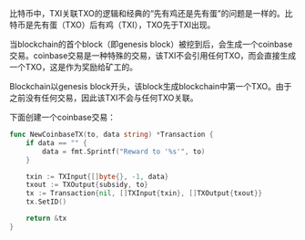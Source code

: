 比特币中，TXI关联TXO的逻辑和经典的“先有鸡还是先有蛋”的问题是一样的。比特币是先有蛋（TXO）后有鸡（TXI），TXO先于TXI出现。

当blockchain的首个block（即genesis block）被挖到后，会生成一个coinbase交易。coinbase交易是一种特殊的交易，该TXI不会引用任何TXO，而会直接生成一个TXO，这是作为奖励给矿工的。

Blockchain以genesis block开头，该block生成blockchain中第一个TXO。由于之前没有任何交易，因此该TXI不会与任何TXO关联。

下面创建一个coinbase交易：

```go
func NewCoinbaseTX(to, data string) *Transaction {
	if data == "" {
		data = fmt.Sprintf("Reward to '%s'", to)
	}

	txin := TXInput{[]byte{}, -1, data}
	txout := TXOutput{subsidy, to}
	tx := Transaction{nil, []TXInput{txin}, []TXOutput{txout}}
	tx.SetID()

	return &tx
}
```



